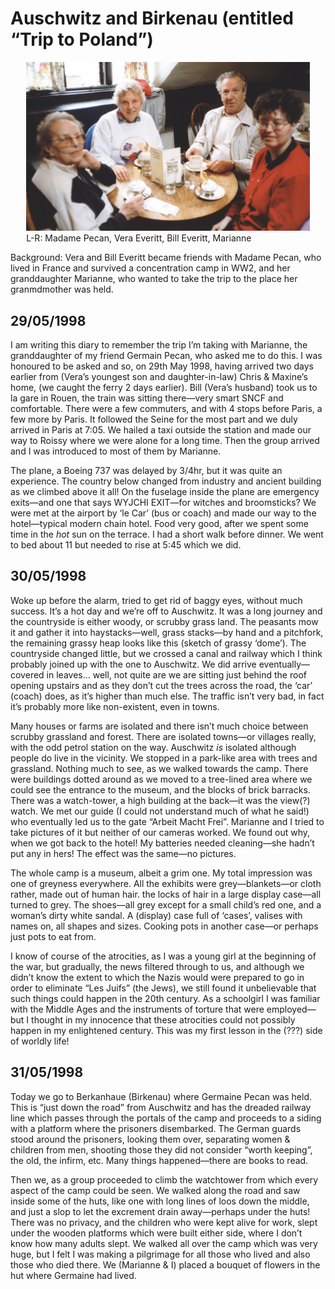 # Auschwitz and Birkenau (entitled “Trip to Poland”)

<figure style="width: 90%; margin: 1em auto;">
  <img src="../images/madame-pecan.jpg" alt="A group of people around a table">
  <figcaption>L-R: Madame Pecan, Vera Everitt, Bill Everitt, Marianne</figcaption>
</figure>

Background: Vera and Bill Everitt became friends with Madame Pecan, who lived in France and survived a concentration camp in WW2, and her granddaughter Marianne, who wanted to take the trip to the place her granmdmother was held.

## 29/05/1998

I am writing this diary to remember the trip I’m taking with Marianne, the granddaughter of my friend Germain Pecan, who asked me to do this. I was honoured to be asked and so, on 29th May 1998, having arrived two days earlier from (Vera’s youngest son and daughter-in-law) Chris & Maxine’s home, (we caught the ferry 2 days earlier). Bill (Vera’s husband) took us to la gare in Rouen, the train was sitting there—very smart SNCF and comfortable. There were a few commuters, and with 4 stops before Paris, a few more by Paris. It followed the Seine for the most part and we duly arrived in Paris at 7:05. We hailed a taxi outside the station and made our way to Roissy where we were alone for a long time. Then the group arrived and I was introduced to most of them by Marianne.

The plane, a Boeing 737 was delayed by 3/4hr, but it was quite an experience. The country below changed from industry and ancient building as we climbed above it all! On the fuselage inside the plane are emergency exits—and one that says WYJCHI EXIT—for witches and broomsticks? We were met at the airport by ‘le Car’ (bus or coach) and made our way to the hotel—typical modern chain hotel. Food very good, after we spent some time in the *hot* sun on the terrace. I had a short walk before dinner. We went to bed about 11 but needed to rise at 5:45 which we did.

## 30/05/1998

Woke up before the alarm, tried to get rid of baggy eyes, without much success. It’s a hot day and we’re off to Auschwitz. It was a long journey and the countryside is either woody, or scrubby grass land. The peasants mow it and gather it into haystacks—well, grass stacks—by hand and a pitchfork, the remaining grassy heap looks like this (sketch of grassy ‘dome’). The countryside changed little, but we crossed a canal and railway which I think probably joined up with the one to Auschwitz. We did arrive eventually—covered in leaves… well, not quite are we are sitting just behind the roof opening upstairs and as they don’t cut the trees across the road, the ‘car’ (coach) does, as it’s higher than much else. The traffic isn’t very bad, in fact it’s probably more like non-existent, even in towns.

Many houses or farms are isolated and there isn’t much choice between scrubby grassland and forest. There are isolated towns—or villages really, with the odd petrol station on the way. Auschwitz *is* isolated although people do live in the vicinity. We stopped in a park-like area with trees and grassland. Nothing much to see, as we walked towards the camp. There were buildings dotted around as we moved to a tree-lined area where we could see the entrance to the museum, and the blocks of brick barracks. There was a watch-tower, a high building at the back—it was the view(?) watch. We met our guide (I could not understand much of what he said!) who eventually led us to the gate “Arbeit Macht Frei”. Marianne and I tried to take pictures of it but neither of our cameras worked. We found out why, when we got back to the hotel! My batteries needed cleaning—she hadn’t put any in hers! The effect was the same—no pictures.

The whole camp is a museum, albeit a grim one. My total impression was one of greyness everywhere. All the exhibits were grey—blankets—or cloth rather, made out of human hair. the locks of hair in a large display case—all turned to grey. The shoes—all grey except for a small child’s red one, and a woman’s dirty white sandal. A (display) case full of ‘cases’, valises with names on, all shapes and sizes. Cooking pots in another case—or perhaps just pots to eat from.

I know of course of the atrocities, as I was a young girl at the beginning of the war, but gradually, the news filtered through to us, and although we didn’t know the extent to which the Nazis would were prepared to go in order to eliminate “Les Juifs” (the Jews), we still found it unbelievable that such things could happen in the 20th century. As a schoolgirl I was familiar with the Middle Ages and the instruments of torture that were employed—but I thought in my innocence that these atrocities could not possibly happen in my enlightened century. This was my first lesson in the (???) side of worldly life!

## 31/05/1998

Today we go to Berkanhaue (Birkenau) where Germaine Pecan was held. This is “just down the road” from Auschwitz and has the dreaded railway line which passes through the portals of the camp and proceeds to a siding with a platform where the prisoners disembarked. The German guards stood around the prisoners, looking them over, separating women & children from men, shooting those they did not consider “worth keeping”, the old, the infirm, etc. Many things happened—there are books to read.

Then we, as a group proceeded to climb the watchtower from which every aspect of the camp could be seen. We walked along the road and saw inside some of the huts, like one with long lines of loos down the middle, and just a slop to let the excrement drain away—perhaps under the huts! There was no privacy, and the children who were kept alive for work, slept under the wooden platforms which were built either side, where I don’t know how many adults slept. We walked all over the camp which was very huge, but I felt I was making a pilgrimage for all those who lived and also those who died there. We (Marianne & I) placed a bouquet of flowers in the hut where Germaine had lived.
